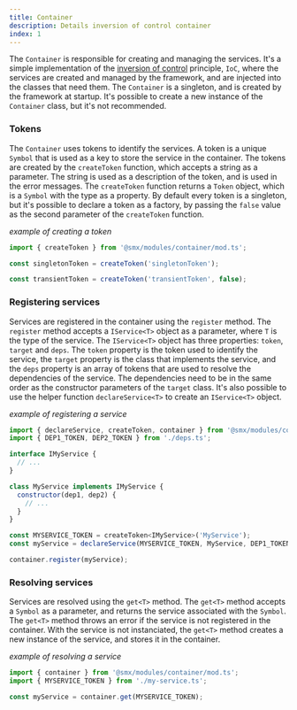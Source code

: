 ```yaml
---
title: Container
description: Details inversion of control container
index: 1
---
```


The `Container` is responsible for creating and managing the services. It's a simple implementation of the [inversion of control](https://en.wikipedia.org/wiki/Inversion_of_control) principle, `IoC`, where the services are created and managed by the framework, and are injected into the classes that need them. The `Container` is a singleton, and is created by the framework at startup. It's possible to create a new instance of the `Container` class, but it's not recommended.

### Tokens

The `Container` uses tokens to identify the services. A token is a unique `Symbol` that is used as a key to store the service in the container. The tokens are created by the `createToken` function, which accepts a string as a parameter. The string is used as a description of the token, and is used in the error messages. The `createToken` function returns a `Token` object, which is a `Symbol` with the type as a property. By default every token is a singleton, but it's possible to declare a token as a factory, by passing the `false` value as the second parameter of the `createToken` function.

*example of creating a token*
```javascript
import { createToken } from '@smx/modules/container/mod.ts';

const singletonToken = createToken('singletonToken');

const transientToken = createToken('transientToken', false);
```

### Registering services

Services are registered in the container using the `register` method. The `register` method accepts a `IService<T>` object as a parameter, where `T` is the type of the service. The `IService<T>` object has three properties: `token`, `target` and `deps`. The `token` property is the token used to identify the service, the `target` property is the class that implements the service, and the `deps` property is an array of tokens that are used to resolve the dependencies of the service. The dependencies need to be in the same order as the constructor parameters of the `target` class. It's also possible to use the helper function `declareService<T>` to create an `IService<T>` object.

*example of registering a service*
```javascript
import { declareService, createToken, container } from '@smx/modules/container/mod.ts';
import { DEP1_TOKEN, DEP2_TOKEN } from './deps.ts';

interface IMyService {
  // ...
}

class MyService implements IMyService {
  constructor(dep1, dep2) {
    // ...
  }
}

const MYSERVICE_TOKEN = createToken<IMyService>('MyService');
const myService = declareService(MYSERVICE_TOKEN, MyService, DEP1_TOKEN, DEP2_TOKEN);

container.register(myService);
```

### Resolving services

Services are resolved using the `get<T>` method. The `get<T>` method accepts a `Symbol` as a parameter, and returns the service associated with the `Symbol`. The `get<T>` method throws an error if the service is not registered in the container. With the service is not instanciated, the `get<T>` method creates a new instance of the service, and stores it in the container.

*example of resolving a service*
```javascript
import { container } from '@smx/modules/container/mod.ts';
import { MYSERVICE_TOKEN } from './my-service.ts';

const myService = container.get(MYSERVICE_TOKEN);
```
